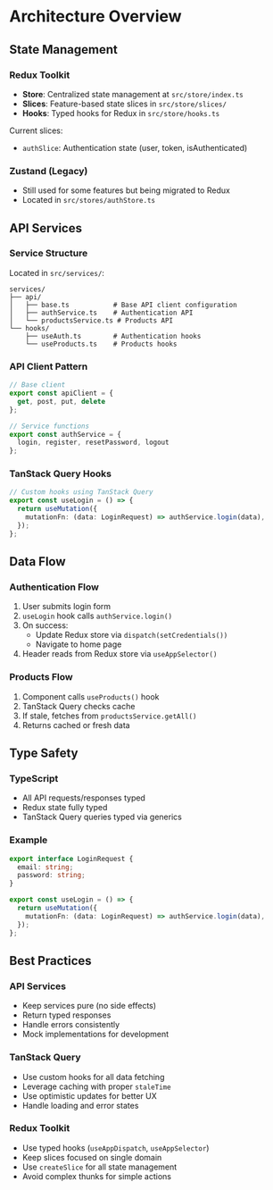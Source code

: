 # Architecture Overview

## State Management

### Redux Toolkit
- **Store**: Centralized state management at `src/store/index.ts`
- **Slices**: Feature-based state slices in `src/store/slices/`
- **Hooks**: Typed hooks for Redux in `src/store/hooks.ts`

Current slices:
- `authSlice`: Authentication state (user, token, isAuthenticated)

### Zustand (Legacy)
- Still used for some features but being migrated to Redux
- Located in `src/stores/authStore.ts`

## API Services

### Service Structure
Located in `src/services/`:

```
services/
├── api/
│   ├── base.ts           # Base API client configuration
│   ├── authService.ts    # Authentication API
│   └── productsService.ts # Products API
└── hooks/
    ├── useAuth.ts        # Authentication hooks
    └── useProducts.ts    # Products hooks
```

### API Client Pattern
```typescript
// Base client
export const apiClient = {
  get, post, put, delete
};

// Service functions
export const authService = {
  login, register, resetPassword, logout
};
```

### TanStack Query Hooks
```typescript
// Custom hooks using TanStack Query
export const useLogin = () => {
  return useMutation({
    mutationFn: (data: LoginRequest) => authService.login(data),
  });
};
```

## Data Flow

### Authentication Flow
1. User submits login form
2. `useLogin` hook calls `authService.login()`
3. On success:
   - Update Redux store via `dispatch(setCredentials())`
   - Navigate to home page
4. Header reads from Redux store via `useAppSelector()`

### Products Flow
1. Component calls `useProducts()` hook
2. TanStack Query checks cache
3. If stale, fetches from `productsService.getAll()`
4. Returns cached or fresh data

## Type Safety

### TypeScript
- All API requests/responses typed
- Redux state fully typed
- TanStack Query queries typed via generics

### Example
```typescript
export interface LoginRequest {
  email: string;
  password: string;
}

export const useLogin = () => {
  return useMutation({
    mutationFn: (data: LoginRequest) => authService.login(data),
  });
};
```

## Best Practices

### API Services
- Keep services pure (no side effects)
- Return typed responses
- Handle errors consistently
- Mock implementations for development

### TanStack Query
- Use custom hooks for all data fetching
- Leverage caching with proper `staleTime`
- Use optimistic updates for better UX
- Handle loading and error states

### Redux Toolkit
- Use typed hooks (`useAppDispatch`, `useAppSelector`)
- Keep slices focused on single domain
- Use `createSlice` for all state management
- Avoid complex thunks for simple actions

